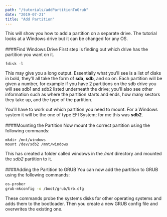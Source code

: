 ```yaml
---
path: "/tutorials/addPartitionToGrub"
date: "2019-07-21"
title: "Add Partition"
---
```


This will show you how to add a partition on a separate drive. The tutorial looks at a Windows drive but it can be changed for any OS.
<br/><br/>
####Find Windows Drive
First step is finding out which drive has the partition you want on it.

```bash{numerLines: true}
fdisk -l
```

This may give you a long output. Essentially what you'll see is a list of disks in bold, they'll all take the form of **sda**, **sdb**, and so on. Each partition will be given a number, for example if you have 2 partitions on the sdb drive you will see sdb1 and sdb2 listed underneath the drive; you'll also see other information such as where the partition starts and ends, how many sectors they take up, and the type of the partition.

You'll have to work out which partition you need to mount. For a Windows system it will be the one of type EFI System; for me this was **sdb2**.
<br/><br/>
####Mounting the Partition
Now mount the correct partition using the following commands:

```bash{numerLines: true}
mkdir /mnt/windows
mount /dev/sdb2 /mnt/windows
```
This has created a folder called windows in the */mnt* directory and mounted the *sdb2* partition to it.
<br/><br/>
####Adding the Partition to GRUB
You can now add the partition to GRUB using the following commands:

```bash
os-prober
grub-mkconfig -o /boot/grub/brb.cfg
```
These commands probe the systems disks for other operating systems and adds them to the bootloader. Then you create a new GRUB config file and overwrites the existing one.